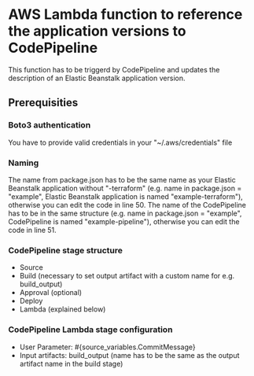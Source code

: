 # AWS Lambda function to reference the application versions to CodePipeline
This function has to be triggerd by CodePipeline and updates the description of an Elastic Beanstalk application version.

## Prerequisities
### Boto3 authentication
You have to provide valid credentials in your "~/.aws/credentials" file

### Naming
The name from package.json has to be the same name as your Elastic Beanstalk application without "-terraform" (e.g. name in package.json = "example", Elastic Beanstalk application is named "example-terraform"), otherwise you can edit the code in line 50.
The name of the CodePipeline has to be in the same structure (e.g. name in package.json = "example", CodePipeline is named "example-pipeline"), otherwise you can edit the code in line 51.

### CodePipeline stage structure
* Source 
* Build (necessary to set output artifact with a custom name for e.g. build_output)
* Approval (optional)
* Deploy
* Lambda (explained below)

### CodePipeline Lambda stage configuration
* User Parameter: #{source_variables.CommitMessage}
* Input artifacts: build_output (name has to be the same as the output artifact name in the build stage)
